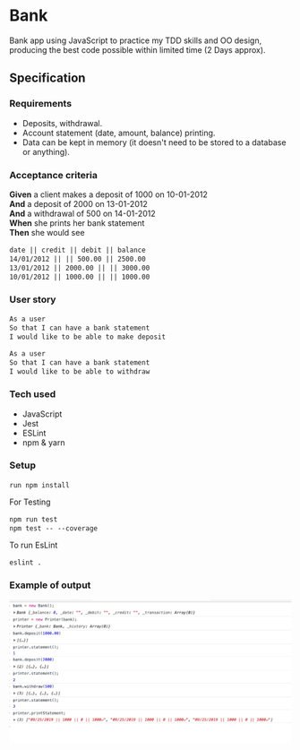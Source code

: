 # Bank

Bank app using JavaScript to practice my TDD skills and OO design, producing the best code possible within limited time (2 Days approx).

## Specification

### Requirements

* Deposits, withdrawal.
* Account statement (date, amount, balance) printing.
* Data can be kept in memory (it doesn't need to be stored to a database or anything).

### Acceptance criteria

**Given** a client makes a deposit of 1000 on 10-01-2012  
**And** a deposit of 2000 on 13-01-2012  
**And** a withdrawal of 500 on 14-01-2012  
**When** she prints her bank statement  
**Then** she would see

```
date || credit || debit || balance
14/01/2012 || || 500.00 || 2500.00
13/01/2012 || 2000.00 || || 3000.00
10/01/2012 || 1000.00 || || 1000.00
```

### User story

```
As a user
So that I can have a bank statement
I would like to be able to make deposit
```

```
As a user
So that I can have a bank statement
I would like to be able to withdraw
```

### Tech used

* JavaScript
* Jest
* ESLint
* npm & yarn

### Setup

```
run npm install
```

For Testing
```
npm run test
npm test -- --coverage
```

To run EsLint
```
eslint . 
```

### Example of output

![Example Output](./output.png)



